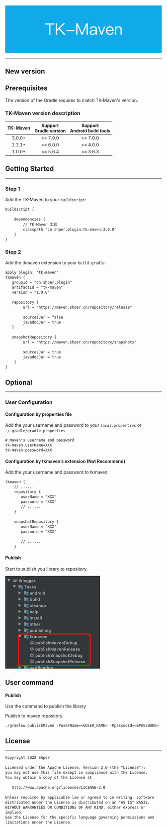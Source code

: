 ![TK-Maven](media/guide.png)

-------

## New version


## Prerequisites

The version of the Gradle requires to match TK-Maven's version.

### TK-Maven version description

| TK-Maven | Support <br /> Gradle version | Support <br /> Android build tools |
|:--------:|:-----------------------------:|:----------------------------------:|
|  3.0.0+  |           >= 7.0.0            |              >= 7.0.0              |
|  2.2.1+  |           >= 6.0.0            |              >= 4.0.0              |
|  1.0.0+  |           <= 5.6.4            |              <= 3.6.3              |


## Getting Started

-------

### Step 1

Add the TK-Maven to your `buildscript`:

```
buildscript {

    dependencies {
        // TK-Maven 工具
        classpath 'cn.shper.plugin:tk-maven:3.0.0'
    }
}
```

### Step 2

Add the tkmaven extension to your `build.gradle`:

```
apply plugin: 'tk-maven'
tkmaven {
   groupId = "cn.shper.plugin"
   artifactId = "tk-maven"
   version = "1.0.0"

   repository {
        url = "https://maven.shper.cn/repository/release"

        sourcesJar = false
        javadocJar = true
   }

   snapshotRepository {
        url = "https://maven.shper.cn/repository/snapshots"

        sourcesJar = true
        javadocJar = true
    }
}
```


## Optional

-------


### User Configuration

#### Configuration by properties file

Add the your username and password to your `local.properties` or `~/.gradle/gradle.properties`:

```
# Maven's username and password
tk-maven.userName=XXX
tk-maven.password=XXX
```


#### Configuration by  tkmaven’s extension (Not Recommend)

Add the your username and password to tkmaven:

```
tkmaven {
    // ......
    repository {
       userName = "XXX"
       password = "XXX"
       // ......
    }

    snapshotRepository {
       userName = "XXX"
       password = "XXX"
       
       // ......
    }
```


#### Publish

Start to publish you library to repository.

![image-20200611180112334](media/image-20200611180112334.png)

## User  command

#### Publish

Use the command to publish the library

Publish to maven repository.

```
./gradlew publishMaven -PuserName=<&USER_NAME> -Ppassword=<&PASSWORD>
```


## License

-------

    Copyright 2022 Shper
    
    Licensed under the Apache License, Version 2.0 (the "License");
    you may not use this file except in compliance with the License.
    You may obtain a copy of the License at
    
       http://www.apache.org/licenses/LICENSE-2.0
    
    Unless required by applicable law or agreed to in writing, software
    distributed under the License is distributed on an "AS IS" BASIS,
    WITHOUT WARRANTIES OR CONDITIONS OF ANY KIND, either express or implied.
    See the License for the specific language governing permissions and
    limitations under the License.
